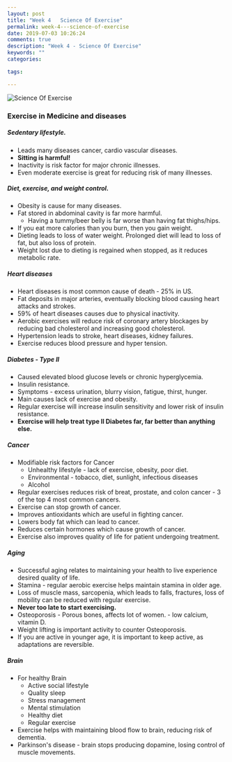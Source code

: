 ```yaml
---
layout: post
title: "Week 4   Science Of Exercise"
permalink: week-4---science-of-exercise
date: 2019-07-03 10:26:24
comments: true
description: "Week 4 - Science Of Exercise"
keywords: ""
categories:

tags:

---
```

![Science Of Exercise](/images/science-of-exercise.png)

### <span>Exercise in Medicine and diseases</span>

##### Sedentary lifestyle.
* Leads many diseases cancer, cardio vascular diseases.
* __Sitting is harmful!__
* Inactivity is risk factor for major chronic illnesses.
* Even moderate exercise is great for reducing risk of many illnesses.

##### Diet, exercise, and weight control.
* Obesity is cause for many diseases.
* Fat stored in abdominal cavity is far more harmful.
  * Having a tummy/beer belly is far worse than having fat thighs/hips.
* If you eat more calories than you burn, then you gain weight.
* Dieting leads to loss of water weight. Prolonged diet will lead to loss of fat, but also loss of protein.
* Weight lost due to dieting is regained when stopped, as it reduces metabolic rate.

##### Heart diseases
* Heart diseases is most common cause of death - 25% in US.
* Fat deposits in major arteries, eventually blocking blood causing heart attacks and strokes.
* 59% of heart diseases causes due to physical inactivity.
* Aerobic exercises will reduce risk of coronary artery blockages by reducing bad cholesterol and increasing good cholesterol.
* Hypertension leads to stroke, heart diseases, kidney failures.
* Exercise reduces blood pressure and hyper tension.

##### Diabetes - Type II
* Caused elevated blood glucose levels or chronic hyperglycemia.
* Insulin resistance.
* Symptoms - excess urination, blurry vision, fatigue, thirst, hunger.
* Main causes lack of exercise and obesity.
* Regular exercise will increase insulin sensitivity and lower risk of insulin resistance.
* __Exercise will help treat type II Diabetes far, far better than anything else.__

##### Cancer
* Modifiable risk factors for Cancer
  * Unhealthy lifestyle - lack of exercise, obesity, poor diet.
  * Environmental - tobacco, diet, sunlight, infectious diseases
  * Alcohol
* Regular exercises reduces risk of breat, prostate, and colon cancer - 3 of the top 4 most common cancers.
* Exercise can stop growth of cancer.
* Improves antioxidants which are useful in fighting cancer.
* Lowers body fat which can lead to cancer.
* Reduces certain hormones which cause growth of cancer.
* Exercise also improves quality of life for patient undergoing treatment.

##### Aging
* Successful aging relates to maintaining your health to live experience desired quality of life.
* Stamina - regular aerobic exercise helps maintain stamina in older age.
* Loss of muscle mass, sarcopenia, which leads to falls, fractures, loss of mobility can be reduced with regular exercise.
* __Never too late to start exercising.__
* Osteoporosis - Porous bones, affects lot of women. - low calcium, vitamin D.
* Weight lifting is important activity to counter Osteoporosis.
* If you are active in younger age, it is important to keep active, as adaptations are reversible.

##### Brain
* For healthy Brain
  * Active social lifestyle
  * Quality sleep
  * Stress management
  * Mental stimulation
  * Healthy diet
  * Regular exercise
* Exercise helps with maintaining blood flow to brain, reducing risk of dementia.
* Parkinson's disease - brain stops producing dopamine, losing control of muscle movements.
